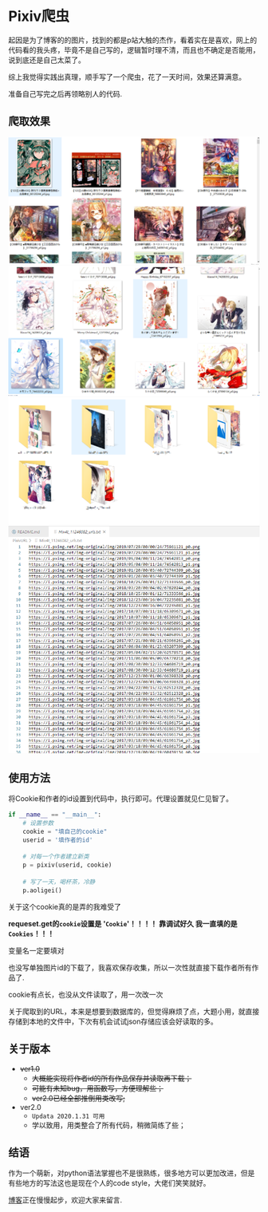 # Pixiv爬虫

起因是为了博客的的图片，找到的都是p站大触的杰作，看着实在是喜欢，网上的代码看的我头疼，毕竟不是自己写的，逻辑暂时理不清，而且也不确定是否能用，说到底还是自己太菜了。

综上我觉得实践出真理，顺手写了一个爬虫，花了一天时间，效果还算满意。

准备自己写完之后再领略别人的代码.

## 爬取效果

![](Pic/1.png)
![](Pic/2.png)
![](Pic/3.png)
![](Pic/4.png)

## 使用方法

将Cookie和作者的id设置到代码中，执行即可。代理设置就见仁见智了。
```python
if __name__ == "__main__":
    # 设置参数
    cookie = "填自己的cookie"
    userid = '填作者的id'

    # 对每一个作者建立新类
    p = pixiv(userid, cookie)

    # 写了一天，喝杯茶，冷静
    p.aoligei()
```

关于这个cookie真的是弄的我难受了

**requeset.get的`cookie`设置是 '`Cookie`'！！！！
靠调试好久 我一直填的是`Cookies`！！！**

变量名一定要填对

也没写单独图片id的下载了，我喜欢保存收集，所以一次性就直接下载作者所有作品了.

cookie有点长，也没从文件读取了，用一次改一次

关于爬取到的URL，本来是想要到数据库的，但觉得麻烦了点，大题小用，就直接存储到本地的文件中，下次有机会试试json存储应该会好读取的多。

## 关于版本

- ~~ver1.0~~ 
    - ~~大概能实现将作者id的所有作品保存并读取再下载；~~
    - ~~可能有未知bug，用函数写，方便理解些；~~
    - ~~ver2.0已经全部推倒用类改写;~~
- ver2.0
    - `Updata 2020.1.31 可用`
    - 学以致用，用类整合了所有代码，稍微简练了些；


## 结语

作为一个萌新，对python语法掌握也不是很熟练，很多地方可以更加改进，但是有些地方的写法这也是现在个人的code style，大佬们笑笑就好。

[博客](http://lyuan.co)正在慢慢起步，欢迎大家来留言.

